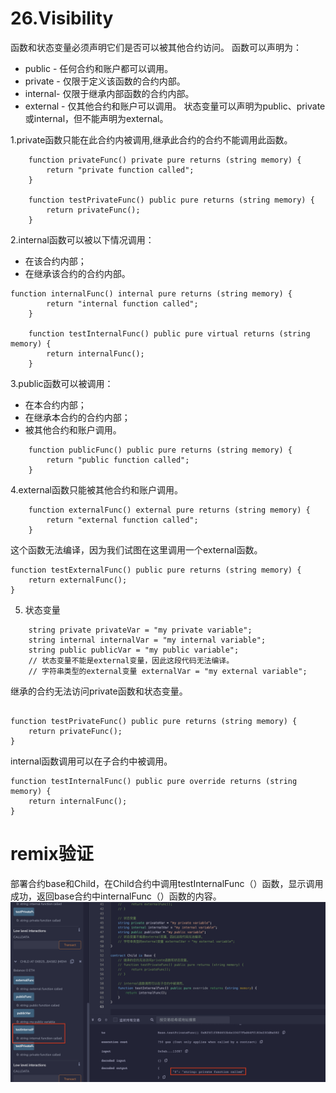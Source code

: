 # 26.Visibility
函数和状态变量必须声明它们是否可以被其他合约访问。
函数可以声明为：

* public - 任何合约和账户都可以调用。
* private - 仅限于定义该函数的合约内部。
* internal- 仅限于继承内部函数的合约内部。
* external - 仅其他合约和账户可以调用。
状态变量可以声明为public、private或internal，但不能声明为external。

1.private函数只能在此合约内被调用,继承此合约的合约不能调用此函数。
```solidity
    function privateFunc() private pure returns (string memory) {
        return "private function called";
    }

    function testPrivateFunc() public pure returns (string memory) {
        return privateFunc();
    }
```
2.internal函数可以被以下情况调用：
* 在该合约内部；
* 在继承该合约的合约内部。
```solidity
function internalFunc() internal pure returns (string memory) {
        return "internal function called";
    }

    function testInternalFunc() public pure virtual returns (string memory) {
        return internalFunc();
    }
```
3.public函数可以被调用：
* 在本合约内部；
* 在继承本合约的合约内部；
* 被其他合约和账户调用。
```solidity
    function publicFunc() public pure returns (string memory) {
        return "public function called";
    }
```
4.external函数只能被其他合约和账户调用。
```solidity
    function externalFunc() external pure returns (string memory) {
        return "external function called";
    }
```
这个函数无法编译，因为我们试图在这里调用一个external函数。
```solidity
function testExternalFunc() public pure returns (string memory) {
    return externalFunc();
}
```
5. 状态变量
```solidity
    string private privateVar = "my private variable";
    string internal internalVar = "my internal variable";
    string public publicVar = "my public variable";
    // 状态变量不能是external变量，因此这段代码无法编译。
    // 字符串类型的external变量 externalVar = "my external variable";
```

继承的合约无法访问private函数和状态变量。
```solidity

function testPrivateFunc() public pure returns (string memory) {
    return privateFunc();
}
```
internal函数调用可以在子合约中被调用。
```solidity
function testInternalFunc() public pure override returns (string memory) {
    return internalFunc();
}
```
# remix验证
部署合约base和Child，在Child合约中调用testInternalFunc（）函数，显示调用成功，返回base合约中internalFunc（）函数的内容。
![26-1.png](./img/26-1.png)
